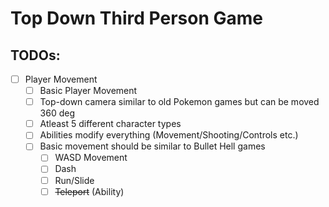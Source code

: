 # Top Down Third Person Game

## TODOs: 
- [ ] Player Movement
    - [ ]  Basic Player Movement
    - [ ]  Top-down camera similar to old Pokemon games but can be moved 360 deg
    - [ ]  Atleast 5 different character types
    - [ ]  Abilities modify everything (Movement/Shooting/Controls etc.)
    - [ ]  Basic movement should be similar to Bullet Hell games
        - [ ]  WASD Movement
        - [ ]  Dash
        - [ ]  Run/Slide
        - [ ]  ~~Teleport~~ (Ability)
